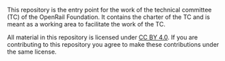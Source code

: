 This repository is the entry point for the work of the technical committee (TC) of the OpenRail Foundation. It contains the charter of the TC and is meant as a working area to facilitate the work of the TC.

All material in this repository is licensed under [CC BY 4.0](https://creativecommons.org/licenses/by/4.0/). If you are contributing to this repository you agree to make these contributions under the same license.
